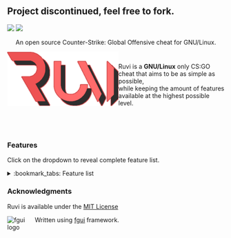 <p align="center">
 
  ## Project discontinued, feel free to fork.
 <a href="https://en.wikipedia.org/wiki/C%2B%2B"><img src="https://img.shields.io/badge/MADE%20WITH-%E2%99%A5-pink"></a>
  <a href="https://github.com/cristeigabriel/ruvi-csgo-linux-full/blob/master/LICENSE"><img src="https://img.shields.io/badge/LICENSE-MIT-pink"></a>
</p>

<p align="center">
An open source Counter-Strike: Global Offensive cheat for GNU/Linux.
</p>

<img width="258" src="./resource/logo.png" alt="ruvi logo" align="left">

#

Ruvi is a **GNU/Linux** only CS:GO cheat that aims to be as simple as possible,  
while keeping the amount of features available at the highest possible level.

#

<br>

### Features

Click on the dropdown to reveal complete feature list.

<details>
<summary>:bookmark_tabs: Feature list</summary>
<br>

Visuals:
- **ESP**
  - Box
  - Name
- **Chams**
- **Nightmode**
- **Low health warning**
- **Removals**
  - Disable post processing
  - Disable Panorama UI blur
  - Disable flashbang effect
  - Disable smoke effect
- **Engine radar**
- **Grenade prediction**
- **Thirdperson**

Miscellanous:
- **Bunnyhop**
  - Auto strafer
- **Instant bomb plant**
- **Force thirdperson while specating**
- **Mirror cam**

:construction: *more features soon...*
</details>

### Acknowledgments

Ruvi is available under the [MIT License](https://github.com/cristeigabriel/ruvi-csgo-linux-full/blob/master/LICENSE)

<img width="64" height="64" src="https://raw.githubusercontent.com/iFloody/fgui/master/resources/fgui_logo.png" alt="fgui logo" align="left">

Written using
[fgui](https://github.com/iFloody/fgui) framework.

